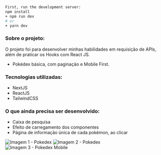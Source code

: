 

```bash
First, run the development server:
npm install
+ npm run dev
# or
+ yarn dev
```


### Sobre o projeto:
O projeto foi para desenvolver minhas habilidades em requisição de APIs, além de praticar os Hooks com React JS.
+ Pokédex básica, com paginação e Mobile First.

### Tecnologias utilizadas:
+ NextJS
+ ReactJS
+ TailwindCSS

### O que ainda precisa ser desenvolvido:
+ Caixa de pesquisa
+ Efeito de carregamento dos componentes
+ Página de informação única de cada pokémon, ao clicar

![Imagem 1 - Pokedex](https://i.imgur.com/hHQ569g.png)
![Imagem 2 - Pokedex](https://i.imgur.com/C24h0n4.png)
![Imagem 3 - Pokedex Mobile](https://i.imgur.com/GXpCmfR.png)
